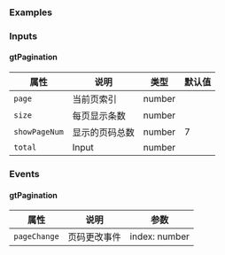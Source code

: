 ### Examples

<!-- example(pagination-overview) -->

### Inputs

#### gtPagination

| 属性             | 说明            | 类型          | 默认值         |
|-----------------|-----------------|--------------|---------------|
|`page`           |当前页索引        |number         |               |
|`size`           |每页显示条数      |number         |               |
|`showPageNum`    |显示的页码总数     |number        |7              |   
|`total`          |Input            |number        |               ||

### Events

#### gtPagination

| 属性             | 说明            |参数           |
|-----------------|-----------------|--------------|
|`pageChange`     |页码更改事件       |index: number |
